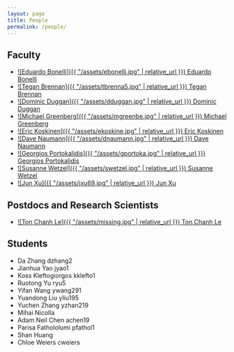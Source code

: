 ```yaml
---
layout: page
title: People
permalink: /people/
---
```


<link rel="stylesheet" href="{{ "/assets/people.css" | relative_url }}">

## Faculty

- [![Eduardo Bonelli]({{ "/assets/ebonelli.jpg" | relative_url }}) Eduardo Bonelli](https://ebonelli.github.io/)
- [![Tegan Brennan]({{ "/assets/tbrenna5.jpg" | relative_url }}) Tegan Brennan](https://faculty.stevens.edu/tbrenna5)
- [![Dominic Duggan]({{ "/assets/dduggan.jpg" | relative_url }}) Dominic Duggan](https://www.cs.stevens.edu/~dduggan/)
- [![Michael Greenberg]({{ "/assets/mgreenbe.jpg" | relative_url }})  Michael Greenberg](https://mgree.github.io)
- [![Eric Koskinen]({{ "/assets/ekoskine.jpg" | relative_url }}) Eric Koskinen](https://www.cs.stevens.edu/~ejk/#/~ejk/)
- [![Dave Naumann]({{ "/assets/dnaumann.jpg" | relative_url }}) Dave Naumann](https://www.cs.stevens.edu/~naumann/)
- [![Georgios Portokalidis]({{ "/assets/gportoka.jpg" | relative_url }}) Georgios Portokalidis](https://www.portokalidis.net/)
- [![Susanne Wetzel]({{ "/assets/swetzel.jpg" | relative_url }}) Susanne Wetzel](https://www.cs.stevens.edu/~swetzel/)
- [![Jun Xu]({{ "/assets/jxu69.jpg" | relative_url }}) Jun Xu](https://sites.google.com/view/junxzm)

## Postdocs and Research Scientists

- [![Ton Chanh Le]({{ "/assets/missing.jpg" | relative_url }}) Ton Chanh Le](https://letonchanh.github.io/)

## Students

- Da Zhang dzhang2
- Jianhua Yao jyao1
- Koss Kleftogiorgos kklefto1
- Ruotong Yu ryu5
- Yifan Wang ywang291
- Yuandong Liu yliu195
- Yuchen Zhang yzhan219
- Mihai Nicolla 
- Adam Neil Chen achen19
- Parisa Fathololumi pfathol1
- Shan Huang
- Chloe Weiers cweiers
